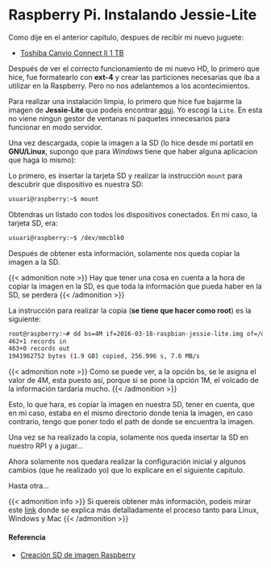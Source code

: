 # Raspberry Pi. Instalando Jessie-Lite

Como dije en el anterior capitulo, despues de recibir mi nuevo juguete:

<!--more-->

- [Toshiba Canvio Connect II 1 TB](https://www.amazon.es/gp/product/B00TB7K8FA/ref=oh_aui_detailpage_o00_s00?ie=UTF8&amp;psc=1)

Después de ver el correcto funcionamiento de mi nuevo HD, lo primero que hice, fue formatearlo con **ext-4** y crear las particiones necesarias que iba a utilizar en la Raspberry. Pero no nos adelantemos a los acontecimientos.

Para realizar una instalación limpia, lo primero que hice fue bajarme la imagen de **Jessie-Lite** que podeis encontrar [aqui](https://www.Raspberrypi.org/downloads/raspbian). Yo escogi la `Lite`. En esta no viene ningun gestor de ventanas ni paquetes innecesarios para funcionar en modo servidor.

Una vez descargada, copie la imagen a la SD (lo hice desde mi portatil en **GNU/Linux**, supongo que para *Windows* tiene que haber alguna aplicacion que haga lo mismo):

Lo primero, es insertar la tarjeta SD y realizar la instrucción `mount` para descubrir que dispositivo es nuestra SD:
```bash
usuari@raspberry:~$ mount
```

Obtendras un listado con todos los dispositivos conectados. En mi caso, la tarjeta SD, era:
```bash
usuari@raspberry:~$ /dev/mmcblk0
```

Después de obtener esta información, solamente nos queda copiar la imagen a la SD.

{{< admonition note >}}
Hay que tener una cosa en cuenta a la hora de copiar la imagen en la SD, es que toda la información que pueda haber en la SD, se perdera
{{< /admonition >}}

La instrucción para realizar la copia (**se tiene que hacer como root**) es la siguiente:
```bash
root@raspberry:~# dd bs=4M if=2016-03-18-raspbian-jessie-lite.img of=/dev/mmcblk0
462+1 records in
463+0 records out
1941962752 bytes (1.9 GB) copied, 256.996 s, 7.6 MB/s
```

{{< admonition note >}}
Como se puede ver, a la opción bs, se le asigna el valor de 4M, esta puesto así, porque si se pone la opción 1M, el volcado de la información tardaria mucho.
{{< /admonition >}}

Esto, lo que hara, es copiar la imagen en nuestra SD, tener en cuenta, que en mi caso, estaba en el mismo directorio donde tenia la imagen, en caso contrario, tengo que poner todo el path de donde se encuentra la imagen.

Una vez se ha realizado la copia, solamente nos queda insertar la SD en nuestro RPI y a jugar...

Ahora solamente nos quedara realizar la configuración inicial y algunos cambios (que he realizado yo) que lo explicare en el siguiente capitulo.

Hasta otra...

{{< admonition info >}}
Si quereis obtener más información, podeis mirar este [link](https://elinux.org/RPi_Easy_SD_Card_Setup) donde se explica más detalladamente el proceso tanto para Linux, Windows y Mac
{{< /admonition >}}
#### Referencia
- [Creación SD de imagen Raspberry](https://elinux.org/RPi_Easy_SD_Card_Setup)

